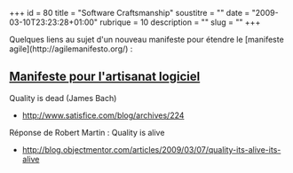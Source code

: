 +++
id = 80
title = "Software Craftsmanship"
soustitre = ""
date = "2009-03-10T23:23:28+01:00"
rubrique = 10
description = ""
slug = ""
+++

<div class="chapo"></div>
Quelques liens au sujet d'un nouveau manifeste pour étendre le [manifeste agile](http://agilemanifesto.org/) :

## [Manifeste pour l'artisanat logiciel](http://manifesto.softwarecraftsmanship.org/)

Quality is dead (James Bach)

- http://www.satisfice.com/blog/archives/224

Réponse de Robert Martin : Quality is alive

- http://blog.objectmentor.com/articles/2009/03/07/quality-its-alive-its-alive
